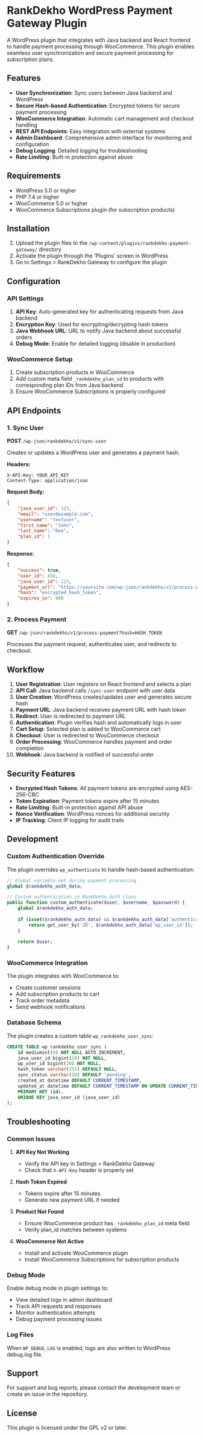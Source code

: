 # RankDekho WordPress Payment Gateway Plugin

A WordPress plugin that integrates with Java backend and React frontend to handle payment processing through WooCommerce. This plugin enables seamless user synchronization and secure payment processing for subscription plans.

## Features

- **User Synchronization**: Sync users between Java backend and WordPress
- **Secure Hash-based Authentication**: Encrypted tokens for secure payment processing
- **WooCommerce Integration**: Automatic cart management and checkout handling
- **REST API Endpoints**: Easy integration with external systems
- **Admin Dashboard**: Comprehensive admin interface for monitoring and configuration
- **Debug Logging**: Detailed logging for troubleshooting
- **Rate Limiting**: Built-in protection against abuse

## Requirements

- WordPress 5.0 or higher
- PHP 7.4 or higher
- WooCommerce 5.0 or higher
- WooCommerce Subscriptions plugin (for subscription products)

## Installation

1. Upload the plugin files to the `/wp-content/plugins/rankdekho-payment-gateway/` directory
2. Activate the plugin through the 'Plugins' screen in WordPress
3. Go to Settings > RankDekho Gateway to configure the plugin

## Configuration

### API Settings

1. **API Key**: Auto-generated key for authenticating requests from Java backend
2. **Encryption Key**: Used for encrypting/decrypting hash tokens
3. **Java Webhook URL**: URL to notify Java backend about successful orders
4. **Debug Mode**: Enable for detailed logging (disable in production)

### WooCommerce Setup

1. Create subscription products in WooCommerce
2. Add custom meta field `_rankdekho_plan_id` to products with corresponding plan IDs from Java backend
3. Ensure WooCommerce Subscriptions is properly configured

## API Endpoints

### 1. Sync User
**POST** `/wp-json/rankdekho/v1/sync-user`

Creates or updates a WordPress user and generates a payment hash.

**Headers:**
```
X-API-Key: YOUR_API_KEY
Content-Type: application/json
```

**Request Body:**
```json
{
    "java_user_id": 123,
    "email": "user@example.com",
    "username": "testuser",
    "first_name": "John",
    "last_name": "Doe",
    "plan_id": 1
}
```

**Response:**
```json
{
    "success": true,
    "user_id": 456,
    "java_user_id": 123,
    "payment_url": "https://yoursite.com/wp-json/rankdekho/v1/process-payment?hash=...",
    "hash": "encrypted_hash_token",
    "expires_in": 900
}
```

### 2. Process Payment
**GET** `/wp-json/rankdekho/v1/process-payment?hash=HASH_TOKEN`

Processes the payment request, authenticates user, and redirects to checkout.

## Workflow

1. **User Registration**: User registers on React frontend and selects a plan
2. **API Call**: Java backend calls `/sync-user` endpoint with user data
3. **User Creation**: WordPress creates/updates user and generates secure hash
4. **Payment URL**: Java backend receives payment URL with hash token
5. **Redirect**: User is redirected to payment URL
6. **Authentication**: Plugin verifies hash and automatically logs in user
7. **Cart Setup**: Selected plan is added to WooCommerce cart
8. **Checkout**: User is redirected to WooCommerce checkout
9. **Order Processing**: WooCommerce handles payment and order completion
10. **Webhook**: Java backend is notified of successful order

## Security Features

- **Encrypted Hash Tokens**: All payment tokens are encrypted using AES-256-CBC
- **Token Expiration**: Payment tokens expire after 15 minutes
- **Rate Limiting**: Built-in protection against API abuse
- **Nonce Verification**: WordPress nonces for additional security
- **IP Tracking**: Client IP logging for audit trails

## Development

### Custom Authentication Override

The plugin overrides `wp_authenticate` to handle hash-based authentication:

```php
// Global variable set during payment processing
global $rankdekho_auth_data;

// Custom authentication in RankDekho_Auth class
public function custom_authenticate($user, $username, $password) {
    global $rankdekho_auth_data;
    
    if (isset($rankdekho_auth_data) && $rankdekho_auth_data['authenticated'] === true) {
        return get_user_by('ID', $rankdekho_auth_data['wp_user_id']);
    }
    
    return $user;
}
```

### WooCommerce Integration

The plugin integrates with WooCommerce to:
- Create customer sessions
- Add subscription products to cart
- Track order metadata
- Send webhook notifications

### Database Schema

The plugin creates a custom table `wp_rankdekho_user_sync`:

```sql
CREATE TABLE wp_rankdekho_user_sync (
    id mediumint(9) NOT NULL AUTO_INCREMENT,
    java_user_id bigint(20) NOT NULL,
    wp_user_id bigint(20) NOT NULL,
    hash_token varchar(255) DEFAULT NULL,
    sync_status varchar(20) DEFAULT 'pending',
    created_at datetime DEFAULT CURRENT_TIMESTAMP,
    updated_at datetime DEFAULT CURRENT_TIMESTAMP ON UPDATE CURRENT_TIMESTAMP,
    PRIMARY KEY (id),
    UNIQUE KEY java_user_id (java_user_id)
);
```

## Troubleshooting

### Common Issues

1. **API Key Not Working**
   - Verify the API key in Settings > RankDekho Gateway
   - Check that `X-API-Key` header is properly set

2. **Hash Token Expired**
   - Tokens expire after 15 minutes
   - Generate new payment URL if needed

3. **Product Not Found**
   - Ensure WooCommerce product has `_rankdekho_plan_id` meta field
   - Verify plan_id matches between systems

4. **WooCommerce Not Active**
   - Install and activate WooCommerce plugin
   - Install WooCommerce Subscriptions for subscription products

### Debug Mode

Enable debug mode in plugin settings to:
- View detailed logs in admin dashboard
- Track API requests and responses
- Monitor authentication attempts
- Debug payment processing issues

### Log Files

When `WP_DEBUG_LOG` is enabled, logs are also written to WordPress debug.log file.

## Support

For support and bug reports, please contact the development team or create an issue in the repository.

## License

This plugin is licensed under the GPL v2 or later.
